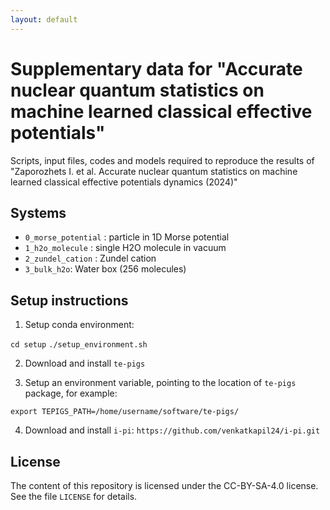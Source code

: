 ```yaml
---
layout: default
---
```

# Supplementary data for "Accurate nuclear quantum statistics on machine learned classical effective potentials"

Scripts, input files, codes and models required to reproduce the results of "Zaporozhets I. et al. Accurate nuclear quantum statistics on machine learned classical effective potentials
dynamics (2024)"

## Systems


- `0_morse_potential` : particle in 1D Morse potential
- `1_h2o_molecule` : single H2O molecule in vacuum
- `2_zundel_cation` : Zundel cation
- `3_bulk_h2o`:  Water box (256 molecules)


## Setup instructions

1) Setup conda environment:

`cd setup`
`./setup_environment.sh`

2) Download and install `te-pigs`


3) Setup an environment variable, pointing to the location of `te-pigs` package, for example:

`export TEPIGS_PATH=/home/username/software/te-pigs/`

4) Download and install `i-pi`: `https://github.com/venkatkapil24/i-pi.git`


## License
The content of this repository is licensed under the CC-BY-SA-4.0 license. See the file `LICENSE` for details.